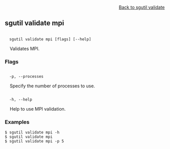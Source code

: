 <div id="readme" class="Box-body readme blob js-code-block-container">
<article class="markdown-body entry-content p-3 p-md-6" itemprop="text">
<p align="right">
<a href="https://github.com/fpgasystems/hacc/blob/main/CLI/docs/sgutil-validate.md#sg-validate">Back to sgutil validate</a>
</p>

## sgutil validate mpi

<code>
  sgutil validate mpi [flags] [--help]
</code>
<p>
  &nbsp; &nbsp; Validates MPI.
</p>

### Flags
<code>
  -p, --processes <string>
</code>
<p>
  &nbsp; &nbsp; Specify the number of processes to use.
</p>

<code>
  -h, --help <string>
</code>
<p>
  &nbsp; &nbsp; Help to use MPI validation.
</p>

### Examples
```
$ sgutil validate mpi -h
$ sgutil validate mpi
$ sgutil validate mpi -p 5
```